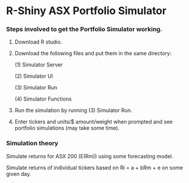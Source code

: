 # R-Shiny ASX Portfolio Simulator

### Steps involved to get the Portfolio Simulator working.

1. Download R studio.

2. Download the following files and put them in the same directory:

      (1) Simulator Server
  
      (2) Simulator UI
  
      (3) Simulator Run
      
      (4) Simulator Functions

3. Run the simulation by running (3) Simulator Run.

4. Enter tickers and units/$ amount/weight when prompted and see portfolio simulations (may take some time).

### Simulation theory

Simulate returns for ASX 200 (E(Rm)) using some forecasting model.

Simulate returns of individual tickers based on Ri = a + bRm + e on some given day.

